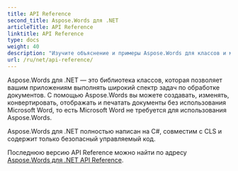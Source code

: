 ```yaml
---
title: API Reference
second_title: Aspose.Words для .NET
articleTitle: API Reference
linktitle: API Reference
type: docs
weight: 40
description: "Изучите объяснение и примеры Aspose.Words для классов и методов .NET для создания, преобразования, изменения, отображения и печати документов без использования Microsoft Word."
url: /ru/net/api-reference/
---
```


Aspose.Words для .NET — это библиотека классов, которая позволяет вашим приложениям выполнять широкий спектр задач по обработке документов. С помощью Aspose.Words вы можете создавать, изменять, конвертировать, отображать и печатать документы без использования Microsoft Word, то есть Microsoft Word не требуется для использования Aspose.Words.

Aspose.Words для .NET полностью написан на C#, совместим с CLS и содержит только безопасный управляемый код.

Последнюю версию API Reference можно найти по адресу [Aspose.Words для .NET API Reference](https://reference.aspose.com/words/net/).
